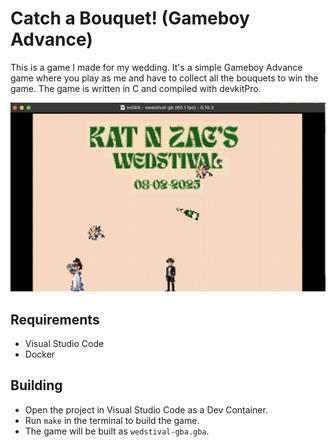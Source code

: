 # Catch a Bouquet! (Gameboy Advance)

This is a game I made for my wedding. It's a simple Gameboy Advance game where you play as me and have to collect all the bouquets to win the game. The game is written in C and compiled with devkitPro.

![Wedding Game](.github/screenshot.png)

## Requirements

* Visual Studio Code
* Docker

## Building

* Open the project in Visual Studio Code as a Dev Container.
* Run `make` in the terminal to build the game.
* The game will be built as `wedstival-gba.gba`.
